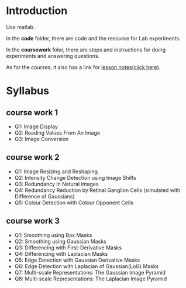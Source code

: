 # Introduction

Use matlab. 

In the **code** folder, there are code and the resource for Lab experiments.

In the **coursework** foler, there are steps and instructions for doing experiments and answering questions.

As for the courses, it also has a link for [lesson notes(click here)](https://celiachien.github.io/categories/Computer-Vision/).

# Syllabus

## course work 1

- Q1: Image Display
- Q2: Reading Values From An Image
- Q3: Image Conversion

## course work 2
- Q1: Image Resizing and Reshaping
- Q2: Intensity Change Detection using Image Shifts
- Q3: Redundancy in Natural Images
- Q4: Redundancy Reduction by Retinal Ganglion Cells (simulated with Difference of Gaussians)
- Q5: Colour Detection with Colour Opponent Cells

## course work 3
- Q1: Smoothing using Box Masks
- Q2: Smoothing using Gaussian Masks
- Q3: Differencing with First-Derivative Masks
- Q4: Differencing with Laplacian Masks
- Q5: Edge Detection with Gaussian Derivative Masks
- Q6: Edge Detection with Laplacian of Gaussian(LoG) Masks
- Q7: Multi-scale Representations: The Gaussian Image Pyramid
- Q8: Multi-scale Representations: The Laplacian Image Pyramid
